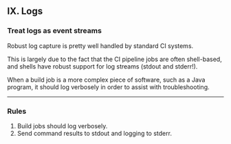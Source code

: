 ## IX. Logs

### Treat logs as event streams

Robust log capture is pretty well handled by standard CI systems. 

This is largely due to the fact that the CI pipeline jobs are often shell-based, and shells have robust support for 
log streams (stdout and stderr!). 

When a build job is a more complex piece of software, such as a Java program, it should log verbosely 
in order to assist with troubleshooting.

---

### Rules

1. Build jobs should log verbosely.
2. Send command results to stdout and logging to stderr. 